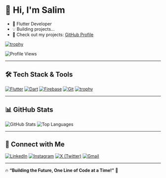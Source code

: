 # 👋 Hi, I'm Salim  
- 🚀 Flutter Developer  
- 💡 Building projects...  
- 🔗 Check out my projects: [GitHub Profile](https://github.com/zalim-388)

[![trophy](https://github-profile-trophy.vercel.app/?username=zalim-388&theme=dracula&column=7&no-bg=true&no-frame=true&exclude=Issues,PullRequest)](https://github.com/ryo-ma/github-profile-trophy)





![Profile Views](https://komarev.com/ghpvc/?username=zalim-388&label=Profile%20views&color=0e75b6&style=flat)

---

## 🛠 **Tech Stack & Tools**
[![Flutter](https://img.shields.io/badge/-Flutter-02569B?style=flat&logo=flutter&logoColor=white)](https://flutter.dev/)
[![Dart](https://img.shields.io/badge/-Dart-0175C2?style=flat&logo=dart&logoColor=white)](https://dart.dev/)
[![Firebase](https://img.shields.io/badge/-Firebase-FFCA28?style=flat&logo=firebase&logoColor=black)](https://firebase.google.com/)
[![Git](https://img.shields.io/badge/-Git-F05032?style=flat&logo=git&logoColor=white)](https://git-scm.com/)
[![trophy](https://github-profile-trophy.vercel.app/?username=zalim-388&theme=radical&column=7)](https://github.com/ryo-ma/github-profile-trophy)



---

## 📊 **GitHub Stats**
![GitHub Stats](https://github-readme-stats.vercel.app/api?username=zalim-388&show_icons=true&theme=radical)
![Top Languages](https://github-readme-stats.vercel.app/api/top-langs/?username=zalim-388&layout=compact&theme=radical)

---

## 🔗 **Connect with Me**
[![LinkedIn](https://img.shields.io/badge/-LinkedIn-blue?style=flat&logo=linkedin)](https://www.linkedin.com/in/zalim388)
[![Instagram](https://img.shields.io/badge/-Instagram-E4405F?style=flat&logo=instagram&logoColor=white)](https://www.instagram.com/zaliiim__)
[![X (Twitter)](https://img.shields.io/badge/-Twitter-1DA1F2?style=flat&logo=twitter&logoColor=white)](https://x.com/zaalim388?t=utLG5FPHyEPqxAdoD9xMuw&s=09)
[![Gmail](https://img.shields.io/badge/-Gmail-D14836?style=flat&logo=gmail&logoColor=white)](mailto:zaalim388@gmail.com?subject=Hello%20Salim&body=Hi,%20I%20would%20like%20to%20connect%20with%20you!)


---

🔥 **“Building the Future, One Line of Code at a Time!”** 🚀
